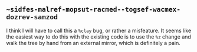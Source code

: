 ## `~sidfes-malref-mopsut-racmed--togsef-wacmex-dozrev-samzod`
I think I will have to call this a `%clay` bug, or rather a misfeature.  It seems like the easiest way to do this with the existing code is to use the `%z` change and walk the tree by hand from an external mirror, which is definitely a pain.